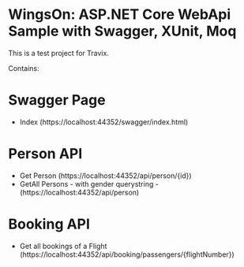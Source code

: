 # WingsOn: ASP.NET Core WebApi Sample with Swagger, XUnit, Moq

This is a test project for Travix.

Contains:

# Swagger Page
- Index (https://localhost:44352/swagger/index.html)

# Person API
- Get Person (https://localhost:44352/api/person/{id})
- GetAll Persons - with gender querystring - (https://localhost:44352/api/person)

# Booking API
- Get all bookings of a Flight (https://localhost:44352/api/booking/passengers/{flightNumber})
